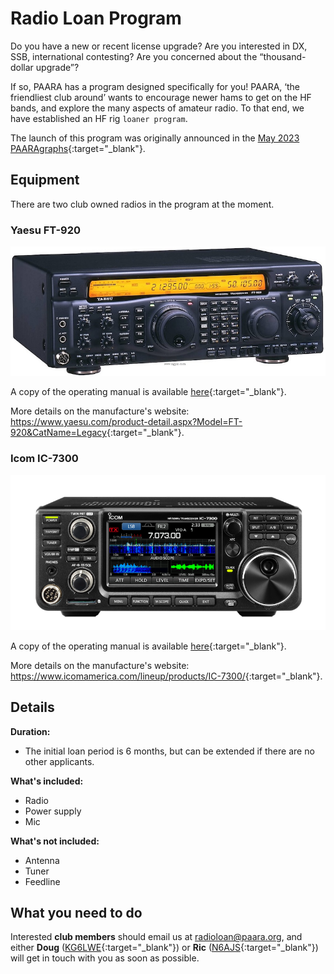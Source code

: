 # Radio Loan Program

Do you have a new or recent license upgrade?  Are you interested in DX, SSB, international contesting? Are you concerned about the “thousand-dollar upgrade”?

If so, PAARA has a program designed specifically for you!  PAARA, ‘the friendliest club around’ wants to encourage newer hams to get on the HF bands, and explore the many aspects of amateur radio. To that end, we have established an HF rig `loaner program`.

The launch of this program was originally announced in the [May 2023 PAARAgraphs](https://docs.google.com/viewer?url=https://github.com/PAARA-org/PAARAgraphs/blob/main/2023/graph0523.pdf?raw=true){:target="_blank"}.

## Equipment

There are two club owned radios in the program at the moment.

### Yaesu FT-920

![ft920](/images/ft920.jpg)

A copy of the operating manual is available [here](https://drive.google.com/file/d/1qSVmbk7bIGjzhuMAuVqFcz5U_pAIjktR/view?usp=sharing){:target="_blank"}.

More details on the manufacture's website: <https://www.yaesu.com/product-detail.aspx?Model=FT-920&CatName=Legacy>{:target="_blank"}.

### Icom IC-7300

![ic7300](/images/ic7300.jpg)

A copy of the operating manual is available [here](https://drive.google.com/file/d/14yXsdchMIMRSkwxDFeqJF3SmSdMPDqwo/view?usp=sharing){:target="_blank"}.

More details on the manufacture's website: <https://www.icomamerica.com/lineup/products/IC-7300/>{:target="_blank"}.

## Details

**Duration:**
* The initial loan period is 6 months, but can be extended if there are no other applicants.

**What's included:**
* Radio
* Power supply
* Mic

**What's not included:**
* Antenna
* Tuner
* Feedline

## What you need to do

Interested **club members** should email us at <radioloan@paara.org>, and either **Doug** ([KG6LWE](https://www.qrz.com/db/KG6LWE){:target="_blank"}) or **Ric** ([N6AJS](https://www.qrz.com/db/N6AJS){:target="_blank"}) will get in touch with you as soon as possible.

